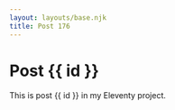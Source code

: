 ```yaml
---
layout: layouts/base.njk
title: Post 176
---
```


# Post {{ id }}

This is post {{ id }} in my Eleventy project.
